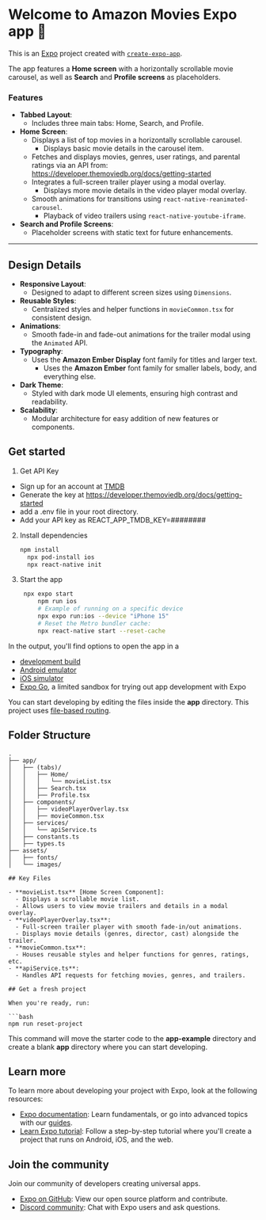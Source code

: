 
# Welcome to Amazon Movies Expo app 👋

This is an [Expo](https://expo.dev) project created with [`create-expo-app`](https://www.npmjs.com/package/create-expo-app).

The app features a **Home screen** with a horizontally scrollable movie carousel, as well as **Search** and **Profile screens** as placeholders.

### Features
- **Tabbed Layout**:
  - Includes three main tabs: Home, Search, and Profile.
- **Home Screen**:
  - Displays a list of top movies in a horizontally scrollable carousel.
	- Displays basic movie details in the carousel item.
  - Fetches and displays movies, genres, user ratings, and parental ratings via an API from: 
		https://developer.themoviedb.org/docs/getting-started
  - Integrates a full-screen trailer player using a modal overlay.
	- Displays more movie details in the video player modal overlay.
  - Smooth animations for transitions using `react-native-reanimated-carousel`.
	- Playback of video trailers using `react-native-youtube-iframe`. 
- **Search and Profile Screens**:
  - Placeholder screens with static text for future enhancements.

---

## Design Details

- **Responsive Layout**:
  - Designed to adapt to different screen sizes using `Dimensions`.
- **Reusable Styles**:
  - Centralized styles and helper functions in `movieCommon.tsx` for consistent design.
- **Animations**:
  - Smooth fade-in and fade-out animations for the trailer modal using the `Animated` API.
- **Typography**:
  - Uses the **Amazon Ember Display** font family for titles and larger text.
	- Uses the **Amazon Ember** font family for smaller labels, body, and everything else.
- **Dark Theme**:
  - Styled with dark mode UI elements, ensuring high contrast and readability.
- **Scalability**:
  - Modular architecture for easy addition of new features or components.

## Get started

1. Get API Key
- Sign up for an account at [TMDB](https://developer.themoviedb.org/)	
- Generate the key at https://developer.themoviedb.org/docs/getting-started
- add a .env file in your root directory.
- Add your API key as REACT_APP_TMDB_KEY=########

2. Install dependencies

   ```bash
   npm install
	 npx pod-install ios
	 npx react-native init 
   ```

3. Start the app

   ```bash
    npx expo start
		npm run ios  
		# Example of running on a specific device
		npx expo run:ios --device "iPhone 15"
		# Reset the Metro bundler cache:
		npx react-native start --reset-cache
   ```

In the output, you'll find options to open the app in a

- [development build](https://docs.expo.dev/develop/development-builds/introduction/)
- [Android emulator](https://docs.expo.dev/workflow/android-studio-emulator/)
- [iOS simulator](https://docs.expo.dev/workflow/ios-simulator/)
- [Expo Go](https://expo.dev/go), a limited sandbox for trying out app development with Expo

You can start developing by editing the files inside the **app** directory. This project uses [file-based routing](https://docs.expo.dev/router/introduction).

## Folder Structure
```text
.
├── app/
│   ├── (tabs)/
│   │   ├── Home/
│   │   │   └── movieList.tsx
│   │   ├── Search.tsx
│   │   ├── Profile.tsx
│   ├── components/
│   │   ├── videoPlayerOverlay.tsx
│   │   ├── movieCommon.tsx
│   ├── services/
│   │   └── apiService.ts
│   ├── constants.ts
│   ├── types.ts
├── assets/
│   ├── fonts/
│   └── images/

## Key Files

- **movieList.tsx** [Home Screen Component]:
  - Displays a scrollable movie list.
  - Allows users to view movie trailers and details in a modal overlay.
- **videoPlayerOverlay.tsx**:
  - Full-screen trailer player with smooth fade-in/out animations.
  - Displays movie details (genres, director, cast) alongside the trailer.
- **movieCommon.tsx**:
  - Houses reusable styles and helper functions for genres, ratings, etc.
- **apiService.ts**:
  - Handles API requests for fetching movies, genres, and trailers.

## Get a fresh project

When you're ready, run:

```bash
npm run reset-project
```

This command will move the starter code to the **app-example** directory and create a blank **app** directory where you can start developing.

## Learn more

To learn more about developing your project with Expo, look at the following resources:

- [Expo documentation](https://docs.expo.dev/): Learn fundamentals, or go into advanced topics with our [guides](https://docs.expo.dev/guides).
- [Learn Expo tutorial](https://docs.expo.dev/tutorial/introduction/): Follow a step-by-step tutorial where you'll create a project that runs on Android, iOS, and the web.

## Join the community

Join our community of developers creating universal apps.

- [Expo on GitHub](https://github.com/expo/expo): View our open source platform and contribute.
- [Discord community](https://chat.expo.dev): Chat with Expo users and ask questions.
